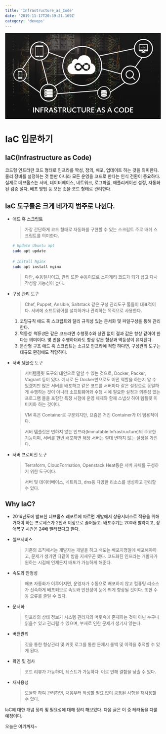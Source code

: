 ```yaml
---
title: 'Infrastructure_as_Code'
date: '2019-11-17T20:39:21.169Z'
category: 'devops'
---
```


![](./images/iac.png)

# IaC 입문하기

## IaC(Infrastructure as Code)

코드형 인프라란 코드 형태로 인프라를 짝성, 정의, 배포, 업데이트 하는 것을 의미한다. 물리 장비를 설정하는 것 뿐만 아니라 모든 운영을 코드로 한다는 인식 전환이 중요하다. 실제로 데브옵스는 서버, 데이터베이스, 네트워크, 로그파일, 애플리케이션 설정, 자동화된 검증 절차, 배포 방법 등 모든 것을 코드 형태로 관리한다.

## IaC 도구들은 크게 네가지 범주로 나뉜다.

- 애드 혹 스크립트

  > 가장 간단하게 코드 형태로 자동화를 구현할 수 있는 스크립트
  > 주로 배쉬 스크립트를 의미한다.

  ```bash
  # Update Ubuntu apt
  sudo apt update

  # Install Nginx
  sudo apt install nginx
  ```

  > 다만, 수동절차이고, 관리 또한 수동이므로 스파게티 코드가 되기 쉽고
  > 다시 작성할 가능성이 높다.

- 구성 관리 도구

  > Chef, Puppet, Ansible, Saltstack 같은 구성 관리도구 툴들이
  > 대표적이다. 서버에 소프트웨어를 설치하거나 관리하는 목적으로 사용한다.

  1. 코딩규칙
     애드 혹 스크립트와 달리 규칙성 있는 문서화 및 파일구성을 통해 관리한다.
  2. 멱등성
     *멱등성*은 같은 코드라면 수행횟수와 상관 없이 결과 값은 항상 같아야 한다는 의미이다. 몇 번을 수행하더라도 항상 같은 형상과 멱등성이 유지된다.
  3. 분산형 구조
     애드 혹 스크립트는 소규모 인프라에 적합 하다면, 구성관리 도구는 대규모 환경에도 적합하다.

- 서버 템플릿 도구

  > 서버템플릿 도구의 대안으로 말할 수 있는 것으로, Docker, Packer, Vagrant 등이 있다.
  > 예시로 든 Docker만으로도 어떤 역할을 하는지 알 수 있겠지만
  > 많은 서버를 배포하고 같은 코드를 서버마다 같은 설정으로 동일하게 수행하는 것이 아니라 소프트웨어와 수행 시에 필요한 설정과 의존성 있는 프로그램 들을 포함한 특정 시점에 운영 체제와 함께 스냅샷 하여 템플릿 이미지화 하는 것이다.

  > VM 혹은 Container로 구분되지만, 요즘은 거진 Container가 더 범용적이다.

  > 서버 템플릿은 변하지 않는 인프라(Immutable Infrastructure)의 주요한 기능이며, 서버를 한번 배포하면 해당 서버는 절대 변하지 않는 설정을 가진다.

- 서버 프로비전 도구

  > Terraform, CloudFormation, Openstack Heat등은 서버 자체를 구성하기 위한 도구이다.

  > 서버 및 데이터베이스, 네트워크, dns등 다양한 리소스를 생성하고 관리할 수 있다.

## Why IaC?

- 2016년도에 발표한 데브옵스 레포트에 따르면 개발에서 상용서비스로 적용을 위해 거쳐야 하는 프로세스가 2천배 이상으로 줄어들고. 배포주기는 200배 빨라지고, 장애복구 시간은 24배 빨라졌다고 한다.

- 셀프서비스

  > 기존의 조직에서는 개발자는 개발을 하고 배포는 배포지정일에 배포해야하고, 문제가 생기면 다같이 밤을 지새우곤 했다. 코드화된 인프라는 개발자가 원하는 시점에 언제든지 배포가 가능하게 해준다.

- 속도와 안정성

  > 배포 자동화가 이루어지면, 운영자가 수동으로 배포하지 않고 컴퓨팅 리소스가 신속하게 배포되므로 속도와 안전성이 눈에 띄게 향상될 것이다. 또한 수동 오류를 줄일 수 있다.

- 문서화

  > 인프라의 상태 정보가 시스템 관라지의 머릿속에 존재하는 것이 아닌 누구나 읽을수 있고 관리될 수 있으며, 부재로 인한 문제가 생기지 않는다.

- 버전관리

  > 깃을 통한 형상관리 및 커밋 로그를 통한 문제시 롤백 및 이력을 추적할 수 있게 된다.

- 확인 및 검사

  > 코드 리뷰가 가능하며, 테스트가 가능하다. 이로 인해 결함을 낮출 수 있다.

- 재사용성

  > 모듈화 하여 관리하면, 처음부터 작성할 필요 없이 공통된 사항을 재사용할 수 있다.

IaC에 대한 개념 정리 및 필요성에 대해 정리 해보았다. 다음 글은 이 중 테라폼을 다룰 예정이다.

오늘은 여기까지~

